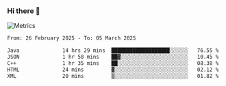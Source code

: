 ### Hi there 👋

![Metrics](https://github.com/radoapx/radoapx/blob/main/github-metrics.svg)

<!--START_SECTION:waka-->

```txt
From: 26 February 2025 - To: 05 March 2025

Java              14 hrs 29 mins  ███████████████████░░░░░░   76.55 %
JSON              1 hr 58 mins    ██▓░░░░░░░░░░░░░░░░░░░░░░   10.45 %
C++               1 hr 35 mins    ██░░░░░░░░░░░░░░░░░░░░░░░   08.38 %
HTML              24 mins         ▓░░░░░░░░░░░░░░░░░░░░░░░░   02.12 %
XML               20 mins         ▒░░░░░░░░░░░░░░░░░░░░░░░░   01.82 %
```

<!--END_SECTION:waka-->

<!--
**radoapx/radoapx** is a ✨ _special_ ✨ repository because its `README.md` (this file) appears on your GitHub profile.

Here are some ideas to get you started:

- 🔭 I’m currently working on ...
- 🌱 I’m currently learning ...
- 👯 I’m looking to collaborate on ...
- 🤔 I’m looking for help with ...
- 💬 Ask me about ...
- 📫 How to reach me: ...
- 😄 Pronouns: ...
- ⚡ Fun fact: ...
-->
